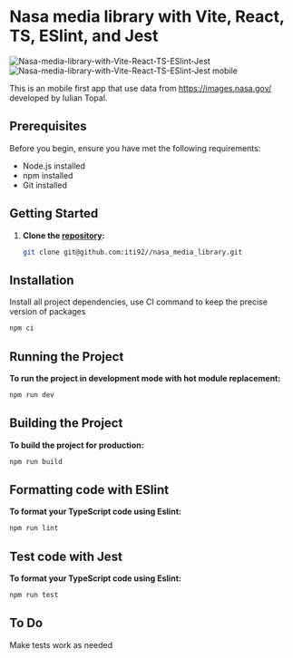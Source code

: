 # Nasa media library with Vite, React, TS, ESlint, and Jest

![Nasa-media-library-with-Vite-React-TS-ESlint-Jest](https://i.postimg.cc/FHwWXz37/Nasa-media-library-with-Vite-React-TS-ESlint-Jest.png)
![Nasa-media-library-with-Vite-React-TS-ESlint-Jest mobile](https://i.postimg.cc/3x4P4jfn/Nasa-media-library-with-Vite-React-TS-ESlint-Jest-mobile.png)

This is an mobile first app that use data from https://images.nasa.gov/ developed by Iulian Topal.

## Prerequisites

Before you begin, ensure you have met the following requirements:

- Node.js installed
- npm installed
- Git installed

## Getting Started

1. **Clone the [repository](git@github.com:iti92//nasa_media_library.git):**

   ```bash
   git clone git@github.com:iti92//nasa_media_library.git
   ```

## Installation

Install all project dependencies, use CI command to keep the precise version of packages

```bash
npm ci
```

## Running the Project

**To run the project in development mode with hot module replacement:**

```bash
npm run dev
```

## Building the Project

**To build the project for production:**

```bash
npm run build
```

## Formatting code with ESlint

**To format your TypeScript code using Eslint:**

```bash
npm run lint
```

## Test code with Jest

**To format your TypeScript code using Eslint:**

```bash
npm run test
```


## To Do

Make tests work as needed